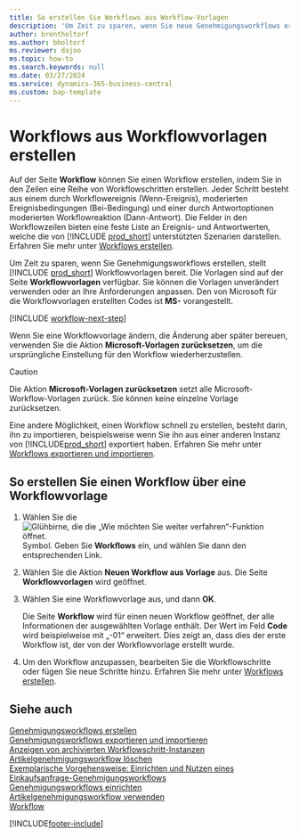 ```yaml
---
title: So erstellen Sie Workflows aus Workflow-Vorlagen
description: 'Um Zeit zu sparen, wenn Sie neue Genehmigungsworkflows erstellen, können Sie Workflows aus Workflowvorlagen erstellen.'
author: brentholtorf
ms.author: bholtorf
ms.reviewer: dajoo
ms.topic: how-to
ms.search.keywords: null
ms.date: 03/27/2024
ms.service: dynamics-365-business-central
ms.custom: bap-template
---
```

# Workflows aus Workflowvorlagen erstellen

Auf der Seite **Workflow** können Sie einen Workflow erstellen, indem Sie in den Zeilen eine Reihe von Workflowschritten erstellen. Jeder Schritt besteht aus einem durch Workflowereignis (Wenn-Ereignis), moderierten Ereignisbedingungen (Bei-Bedingung) und einer durch Antwortoptionen moderierten Workflowreaktion (Dann-Antwort). Die Felder in den Workflowzeilen bieten eine feste Liste an Ereignis- und Antwortwerten, welche die von [!INCLUDE [prod_short](includes/prod_short.md)] unterstützten Szenarien darstellen. Erfahren Sie mehr unter [Workflows erstellen](across-how-to-create-workflows.md).

Um Zeit zu sparen, wenn Sie Genehmigungsworkflows erstellen, stellt [!INCLUDE [prod_short](includes/prod_short.md)] Workflowvorlagen bereit. Die Vorlagen sind auf der Seite **Workflowvorlagen** verfügbar. Sie können die Vorlagen unverändert verwenden oder an Ihre Anforderungen anpassen. Den von Microsoft für die Workflowvorlagen erstellten Codes ist **MS-** vorangestellt.

[!INCLUDE [workflow-next-step](includes/workflow-next-step.md)]

Wenn Sie eine Workflowvorlage ändern, die Änderung aber später bereuen, verwenden Sie die Aktion **Microsoft-Vorlagen zurücksetzen**, um die ursprüngliche Einstellung für den Workflow wiederherzustellen.

> [!CAUTION]
> Die Aktion **Microsoft-Vorlagen zurücksetzen** setzt alle Microsoft-Workflow-Vorlagen zurück. Sie können keine einzelne Vorlage zurücksetzen.  

Eine andere Möglichkeit, einen Workflow schnell zu erstellen, besteht darin, ihn zu importieren, beispielsweise wenn Sie ihn aus einer anderen Instanz von [!INCLUDE[prod_short](includes/prod_short.md)] exportiert haben. Erfahren Sie mehr unter [Workflows exportieren und importieren](across-how-to-export-and-import-workflows.md).  

## So erstellen Sie einen Workflow über eine Workflowvorlage

1. Wählen Sie die ![Glühbirne, die die „Wie möchten Sie weiter verfahren“-Funktion öffnet.](media/ui-search/search_small.png "Wie möchten Sie weiter verfahren?") Symbol. Geben Sie **Workflows** ein, und wählen Sie dann den entsprechenden Link.  
2. Wählen Sie die Aktion **Neuen Workflow aus Vorlage** aus. Die Seite **Workflowvorlagen** wird geöffnet.  
3. Wählen Sie eine Workflowvorlage aus, und dann **OK**.  

   Die Seite **Workflow** wird für einen neuen Workflow geöffnet, der alle Informationen der ausgewählten Vorlage enthält. Der Wert im Feld **Code** wird beispielweise mit „-01“ erweitert. Dies zeigt an, dass dies der erste Workflow ist, der von der Workflowvorlage erstellt wurde.  
4. Um den Workflow anzupassen, bearbeiten Sie die Workflowschritte oder fügen Sie neue Schritte hinzu. Erfahren Sie mehr unter [Workflows erstellen](across-how-to-create-workflows.md).  

## Siehe auch 

[Genehmigungsworkflows erstellen](across-how-to-create-workflows.md)  
[Genehmigungsworkflows exportieren und importieren](across-how-to-export-and-import-workflows.md)  
[Anzeigen von archivierten Workflowschritt-Instanzen](across-how-to-view-archived-workflow-step-instances.md)  
[Artikelgenehmigungsworkflow löschen](across-how-to-delete-workflows.md)  
[Exemplarische Vorgehensweise: Einrichten und Nutzen eines Einkaufsanfrage-Genehmigungsworkflows](walkthrough-setting-up-and-using-a-purchase-approval-workflow.md)  
[Genehmigungsworkflows einrichten](across-set-up-workflows.md)  
[Artikelgenehmigungsworkflow verwenden](across-use-workflows.md)  
[Workflow](across-workflow.md)  


[!INCLUDE[footer-include](includes/footer-banner.md)]
